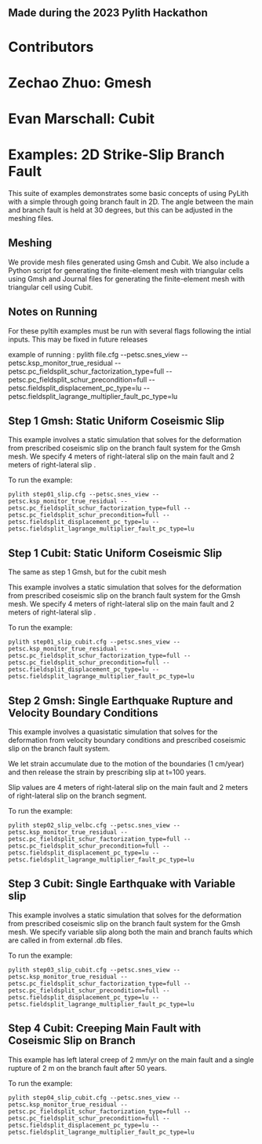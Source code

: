 ## Made during the 2023 Pylith Hackathon ##
# Contributors 
#   Zechao Zhuo: Gmesh
#   Evan Marschall: Cubit

# Examples: 2D Strike-Slip Branch Fault

This suite of examples demonstrates some basic concepts of using
PyLith with a simple through going branch fault in 2D. The angle between the main and branch fault is held at 30 degrees, but this can be adjusted in the meshing files. 

## Meshing

We provide mesh files generated using Gmsh and Cubit.
We also include a Python script for generating the finite-element mesh with
triangular cells using Gmsh and Journal files for generating the
finite-element mesh with triangular cell using Cubit.

## Notes on Running

For these pyltih examples must be run with several flags following the intial inputs. This may be fixed in future releases

example of running : pylith file.cfg --petsc.snes_view --petsc.ksp_monitor_true_residual --petsc.pc_fieldsplit_schur_factorization_type=full --petsc.pc_fieldsplit_schur_precondition=full --petsc.fieldsplit_displacement_pc_type=lu --petsc.fieldsplit_lagrange_multiplier_fault_pc_type=lu

## Step 1 Gmsh: Static Uniform Coseismic Slip

This example involves a static simulation that solves for the deformation from prescribed coseismic slip on the branch fault system for the Gmsh mesh. We specify 4 meters of right-lateral slip on the main fault and 2 meters of right-lateral slip .

To run the example:
```
pylith step01_slip.cfg --petsc.snes_view --petsc.ksp_monitor_true_residual --petsc.pc_fieldsplit_schur_factorization_type=full --petsc.pc_fieldsplit_schur_precondition=full --petsc.fieldsplit_displacement_pc_type=lu --petsc.fieldsplit_lagrange_multiplier_fault_pc_type=lu
```
## Step 1 Cubit: Static Uniform Coseismic Slip

The same as step 1 Gmsh, but for the cubit mesh

This example involves a static simulation that solves for the deformation from prescribed coseismic slip on the branch fault system for the Gmsh mesh. We specify 4 meters of right-lateral slip on the main fault and 2 meters of right-lateral slip .

To run the example:
```
pylith step01_slip_cubit.cfg --petsc.snes_view --petsc.ksp_monitor_true_residual --petsc.pc_fieldsplit_schur_factorization_type=full --petsc.pc_fieldsplit_schur_precondition=full --petsc.fieldsplit_displacement_pc_type=lu --petsc.fieldsplit_lagrange_multiplier_fault_pc_type=lu
```

## Step 2 Gmsh: Single Earthquake Rupture and Velocity Boundary Conditions

This example involves a quasistatic simulation that solves for the deformation from velocity boundary conditions and prescribed coseismic slip on the branch fault system.

We let strain accumulate due to the motion of the boundaries (1 cm/year) and then release the strain by prescribing slip at t=100 years.

Slip values are 4 meters of right-lateral slip on the main fault and 2 meters of right-lateral slip on the branch segment.

To run the example:
```
pylith step02_slip_velbc.cfg --petsc.snes_view --petsc.ksp_monitor_true_residual --petsc.pc_fieldsplit_schur_factorization_type=full --petsc.pc_fieldsplit_schur_precondition=full --petsc.fieldsplit_displacement_pc_type=lu --petsc.fieldsplit_lagrange_multiplier_fault_pc_type=lu
```

## Step 3 Cubit: Single Earthquake with Variable slip 

This example involves a static simulation that solves for the deformation from prescribed coseismic slip on the branch fault system for the Gmsh mesh. We specify variable slip along both the main and branch faults which are called in from external .db files.

To run the example:
```
pylith step03_slip_cubit.cfg --petsc.snes_view --petsc.ksp_monitor_true_residual --petsc.pc_fieldsplit_schur_factorization_type=full --petsc.pc_fieldsplit_schur_precondition=full --petsc.fieldsplit_displacement_pc_type=lu --petsc.fieldsplit_lagrange_multiplier_fault_pc_type=lu
```
## Step 4 Cubit: Creeping Main Fault with Coseismic Slip on Branch 

This example has left lateral creep of 2 mm/yr on the main fault and a single rupture of 2 m on the branch fault after 50 years.

To run the example:
```
pylith step04_slip_cubit.cfg --petsc.snes_view --petsc.ksp_monitor_true_residual --petsc.pc_fieldsplit_schur_factorization_type=full --petsc.pc_fieldsplit_schur_precondition=full --petsc.fieldsplit_displacement_pc_type=lu --petsc.fieldsplit_lagrange_multiplier_fault_pc_type=lu
```
